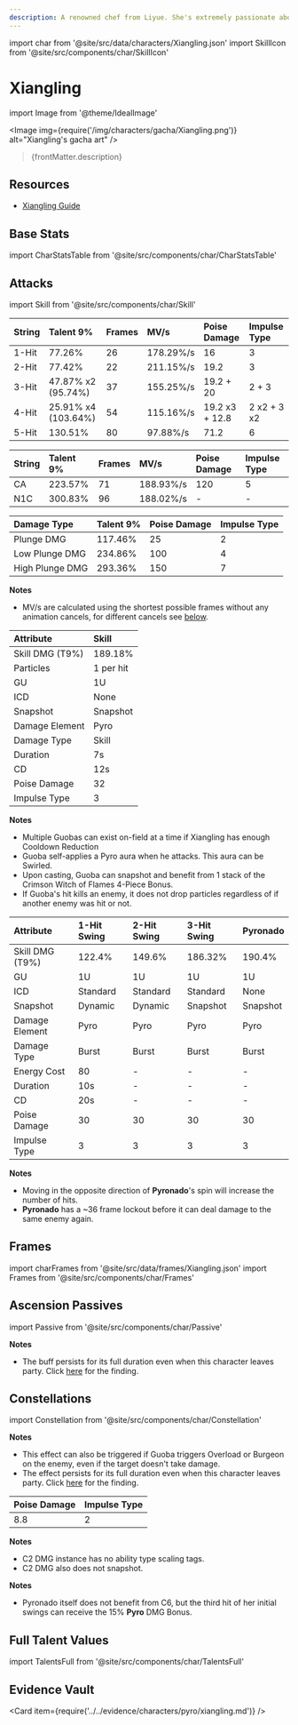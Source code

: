 ```yaml
---
description: A renowned chef from Liyue. She's extremely passionate about cooking and excels at making her signature hot and spicy dishes.
---
```


import char from '@site/src/data/characters/Xiangling.json'
import SkillIcon from '@site/src/components/char/SkillIcon'

# Xiangling

import Image from '@theme/IdealImage'

<Image img={require('/img/characters/gacha/Xiangling.png')} alt="Xiangling's gacha art" />
<blockquote>{frontMatter.description}</blockquote>

## Resources

* [Xiangling Guide](https://keqingmains.com/xiangling/)

## Base Stats

import CharStatsTable from '@site/src/components/char/CharStatsTable'

<CharStatsTable char={char} />

## Attacks

import Skill from '@site/src/components/char/Skill'

<Tabs queryString="ability">
<TabItem value='na' label='Normal Attacks'>
<SkillIcon char={char} skill='na' />
<div class='talent-columns'>
<Skill char={char} skill='na' sectionFilter='Normal Attack' />

| String | Talent 9%             | Frames | MV/s      | Poise Damage   | Impulse Type |
| :----- | :-------------------- | :----- | :-------- | :------------- | :----------- |
| 1-Hit  | 77.26%                | 26     | 178.29%/s | 16             | 3            |
| 2-Hit  | 77.42%                | 22     | 211.15%/s | 19.2           | 3            |
| 3-Hit  | 47.87% x2 \(95.74%\)  | 37     | 155.25%/s | 19.2 + 20      | 2 + 3        |
| 4-Hit  | 25.91% x4 \(103.64%\) | 54     | 115.16%/s | 19.2 x3 + 12.8 | 2 x2 + 3 x2  |
| 5-Hit  | 130.51%               | 80     | 97.88%/s  | 71.2           | 6            |

</div>
<div class='talent-columns'>
<Skill char={char} skill='na' sectionFilter='Charged Attack' />

| String | Talent 9% | Frames | MV/s      | Poise Damage | Impulse Type |
| :----- | :-------- | :----- | :-------- | :----------- | :----------- |
| CA     | 223.57%   | 71     | 188.93%/s | 120          | 5            |
| N1C    | 300.83%   | 96     | 188.02%/s | -            | -            |

</div>
<div class='talent-columns'>
<Skill char={char} skill='na' sectionFilter='Plunging Attack' />

| Damage Type     | Talent 9% | Poise Damage | Impulse Type |
| :-------------- | :-------- | :----------- | :----------- |
| Plunge DMG      | 117.46%   | 25           | 2            |
| Low Plunge DMG  | 234.86%   | 100          | 4            |
| High Plunge DMG | 293.36%   | 150          | 7            |

</div>

**Notes**

* MV/s are calculated using the shortest possible frames without any animation cancels, for different cancels see [below](#frames).

</TabItem>

<TabItem value='e' label='Skill'>
<SkillIcon char={char} skill='e' />
<div class='talent-columns'>
<Skill char={char} skill='e' />

| Attribute         | Skill     |
| :---------------- | :-------- |
| Skill DMG \(T9%\) | 189.18%   |
| Particles         | 1 per hit |
| GU                | 1U        |
| ICD               | None      |
| Snapshot          | Snapshot  |
| Damage Element    | Pyro      |
| Damage Type       | Skill     |
| Duration          | 7s        |
| CD                | 12s       |
| Poise Damage      | 32        |
| Impulse Type      | 3         |

</div>

**Notes**

* Multiple Guobas can exist on-field at a time if Xiangling has enough Cooldown Reduction
* Guoba self-applies a Pyro aura when he attacks. This aura can be Swirled.
* Upon casting, Guoba can snapshot and benefit from 1 stack of the Crimson Witch of Flames 4-Piece Bonus.
* If Guoba's hit kills an enemy, it does not drop particles regardless of if another enemy was hit or not.

</TabItem>

<TabItem value='q' label='Burst'>
<SkillIcon char={char} skill='q' />
<div class='talent-columns'>
<Skill char={char} skill='q'/>

| Attribute         | 1-Hit Swing | 2-Hit Swing | 3-Hit Swing | Pyronado |
| :---------------- | :---------- | :---------- | :---------- | :------- |
| Skill DMG \(T9%\) | 122.4%      | 149.6%      | 186.32%     | 190.4%   |
| GU                | 1U          | 1U          | 1U          | 1U       |
| ICD               | Standard    | Standard    | Standard    | None     |
| Snapshot          | Dynamic     | Dynamic     | Snapshot    | Snapshot |
| Damage Element    | Pyro        | Pyro        | Pyro        | Pyro     |
| Damage Type       | Burst       | Burst       | Burst       | Burst    |
| Energy Cost       | 80          | -           | -           | -        |
| Duration          | 10s         | -           | -           | -        |
| CD                | 20s         | -           | -           | -        |
| Poise Damage      | 30          | 30          | 30          | 30       |
| Impulse Type      | 3           | 3           | 3           | 3        |

</div>

**Notes**

* Moving in the opposite direction of **Pyronado**'s spin will increase the number of hits.
* **Pyronado** has a ~36 frame lockout before it can deal damage to the same enemy again.

</TabItem>
</Tabs>

## Frames

import charFrames from '@site/src/data/frames/Xiangling.json'
import Frames from '@site/src/components/char/Frames'

<Frames data={charFrames} />

## Ascension Passives

import Passive from '@site/src/components/char/Passive'

<Tabs queryString="passive">
<TabItem value='passive' label='Passive'>
<Passive char={char} passive={2} />
</TabItem>

<TabItem value='a1' label='Ascension 1'>
<Passive char={char} passive={0} />
</TabItem>

<TabItem value="a4" label="Ascension 4">
<Passive char={char} passive={1} />

**Notes**
  
* The buff persists for its full duration even when this character leaves party. Click [here](../../evidence/combat-mechanics/party-mechanics.md#debuffsteam-buffs-with-duration-persist-after-applier-leaves-party) for the finding. 

</TabItem>
</Tabs>

## Constellations

import Constellation from '@site/src/components/char/Constellation'

<Tabs queryString="constellation">
<TabItem value='c1' label='C1'>
<Constellation char={char} constellation={1} />

**Notes**

* This effect can also be triggered if Guoba triggers Overload or Burgeon on the enemy, even if the target doesn't take damage.  
* The effect persists for its full duration even when this character leaves party. Click [here](../../evidence/combat-mechanics/party-mechanics.md#debuffsteam-buffs-with-duration-persist-after-applier-leaves-party) for the finding. 
 
</TabItem>

<TabItem value='c2' label='C2'>
<Constellation char={char} constellation={2} />

| Poise Damage | Impulse Type |
| :----------- | :----------- |
| 8.8          | 2            |

**Notes**

* C2 DMG instance has no ability type scaling tags.
* C2 DMG also does not snapshot.

</TabItem>

<TabItem value='c3' label='C3'>
<Constellation char={char} constellation={3} />
</TabItem>

<TabItem value='c4' label='C4'>
<Constellation char={char} constellation={4} />
</TabItem>

<TabItem value='c5' label='C5'>
<Constellation char={char} constellation={5} />
</TabItem>

<TabItem value='c6' label='C6'>
<Constellation char={char} constellation={6} />

**Notes**

* Pyronado itself does not benefit from C6, but the third hit of her initial swings can receive the 15% **Pyro** DMG Bonus.

</TabItem>
</Tabs>

## Full Talent Values

import TalentsFull from '@site/src/components/char/TalentsFull'

<TalentsFull char={char}/>

## Evidence Vault

<Card item={require('../../evidence/characters/pyro/xiangling.md')} />
